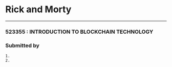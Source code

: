 # **Rick and Morty**

<hr/>

### **523355 : INTRODUCTION TO BLOCKCHAIN TECHNOLOGY**

### Submitted by
    1.
    2.



